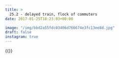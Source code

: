 ```yaml
---
title: >
  25.2 - delayed train, flock of commuters
date: 2017-01-25T18:23:03+00:00

image: "/img/bbd2a55fdc03406d766674e3fc13ee8d.jpg"
draft: false
instagram: true
---
```


{{<photo src="/img/bbd2a55fdc03406d766674e3fc13ee8d.jpg">}}
